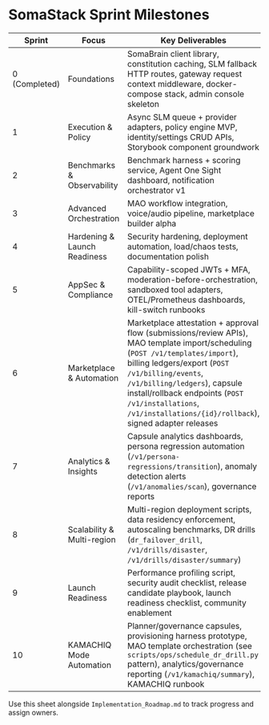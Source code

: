 # SomaStack Sprint Milestones

| Sprint | Focus | Key Deliverables |
|--------|-------|------------------|
| 0 (Completed) | Foundations | SomaBrain client library, constitution caching, SLM fallback HTTP routes, gateway request context middleware, docker-compose stack, admin console skeleton |
| 1 | Execution & Policy | Async SLM queue + provider adapters, policy engine MVP, identity/settings CRUD APIs, Storybook component groundwork |
| 2 | Benchmarks & Observability | Benchmark harness + scoring service, Agent One Sight dashboard, notification orchestrator v1 |
| 3 | Advanced Orchestration | MAO workflow integration, voice/audio pipeline, marketplace builder alpha |
| 4 | Hardening & Launch Readiness | Security hardening, deployment automation, load/chaos tests, documentation polish |
| 5 | AppSec & Compliance | Capability-scoped JWTs + MFA, moderation-before-orchestration, sandboxed tool adapters, OTEL/Prometheus dashboards, kill-switch runbooks |
| 6 | Marketplace & Automation | Marketplace attestation + approval flow (submissions/review APIs), MAO template import/scheduling (`POST /v1/templates/import`), billing ledgers/export (`POST /v1/billing/events`, `/v1/billing/ledgers`), capsule install/rollback endpoints (`POST /v1/installations`, `/v1/installations/{id}/rollback`), signed adapter releases |
| 7 | Analytics & Insights | Capsule analytics dashboards, persona regression automation (`/v1/persona-regressions/transition`), anomaly detection alerts (`/v1/anomalies/scan`), governance reports |
| 8 | Scalability & Multi-region | Multi-region deployment scripts, data residency enforcement, autoscaling benchmarks, DR drills (`dr_failover_drill`, `/v1/drills/disaster`, `/v1/drills/disaster/summary`) |
| 9 | Launch Readiness | Performance profiling script, security audit checklist, release candidate playbook, launch readiness checklist, community enablement |
| 10 | KAMACHIQ Mode Automation | Planner/governance capsules, provisioning harness prototype, MAO template orchestration (see `scripts/ops/schedule_dr_drill.py` pattern), analytics/governance reporting (`/v1/kamachiq/summary`), KAMACHIQ runbook |

Use this sheet alongside `Implementation_Roadmap.md` to track progress and assign owners.
